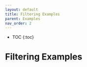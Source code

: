 ```yaml
---
layout: default
title: Filtering Examples
parent: Examples
nav_order: 2
---
```


* TOC
{:toc}

# Filtering Examples
